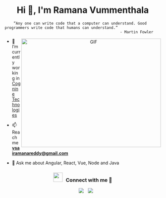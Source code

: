 <h1 align="center">Hi 👋, I'm Ramana Vummenthala</h1>

		“Any one can write code that a computer can understand. Good programmers write code that humans can understand.”
														- Martin Fowler 


<a target="_blank" align="center">
  <img align="right" top="500" height="350" width="450" alt="GIF" src="https://media3.giphy.com/media/qgQUggAC3Pfv687qPC/giphy.gif">
</a>

- 🔭 I’m currently working in <a href="http://cognine.com/" target="blank">Cognine Technologies</a>

- 📫 Reach me **vsairamanareddy@gmail.com**

- 💬 Ask me about Angular, React, Vue, Node and Java

<h3 align="center" > <img src="https://media.giphy.com/media/iY8CRBdQXODJSCERIr/giphy.gif" width="30" height="30" style="margin-right: 10px;">Connect with me 🤝 </h3>

 <div align="center" top="100" class="icons-social" style="margin-left: 10px;">
        <a style="margin-left: 10px;"  target="_blank" href="https://www.linkedin.com/in/ramana-reddy-vummenthala-690b8b172/">
			<img src="https://img.icons8.com/doodle/40/000000/linkedin--v2.png"></a>
        <a style="margin-left: 10px;" target="_blank" href="https://github.com/Ramana-vummenthala">
		<img src="https://img.icons8.com/doodle/40/000000/github--v1.png"></a>
